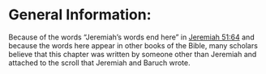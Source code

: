 # General Information:

Because of the words “Jeremiah’s words end here” in [Jeremiah 51:64](../51/64.md) and because the words here appear in other books of the Bible, many scholars believe that this chapter was written by someone other than Jeremiah and attached to the scroll that Jeremiah and Baruch wrote.